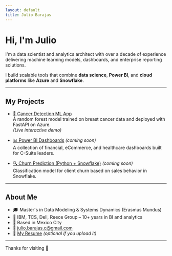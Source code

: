 ```yaml
---
layout: default
title: Julio Barajas
---
```


#  Hi, I'm Julio

I'm a data scientist and analytics architect with over a decade of experience delivering machine learning models, dashboards, and enterprise reporting solutions.

I build scalable tools that combine **data science**, **Power BI**, and **cloud platforms** like **Azure** and **Snowflake**.

---

##  My Projects

- [🧠 Cancer Detection ML App](https://julio-barajas.github.io/cancer-prediction-frontend)  
  A random forest model trained on breast cancer data and deployed with FastAPI on Azure.  
  *(Live interactive demo)*

- [📊 Power BI Dashboards](viz-projects.md) *(coming soon)*  
  A collection of financial, eCommerce, and healthcare dashboards built for C-Suite leaders.

- [🔍 Churn Prediction (Python + Snowflake)](ml-projects.md) *(coming soon)*  
  Classification model for client churn based on sales behavior in Snowflake.

---

##  About Me

- 🎓 Master's in Data Modeling & Systems Dynamics (Erasmus Mundus)
- 💼 IBM, TCS, Dell, Reece Group – 10+ years in BI and analytics
- 📍 Based in Mexico City
- 📧 julio.barajas.c@gmail.com
- 📄 [My Resume](resume.pdf) *(optional if you upload it)*

---

Thanks for visiting 🙌
